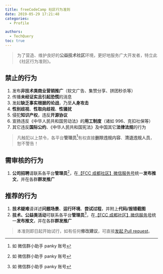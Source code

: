 ```yaml
---
title: freeCodeCamp 社区行为准则
date: 2019-05-29 17:21:48
categories:
  - Profile

authors:
  - TechQuery
toc: true
---
```


> 为了营造、维护良好的**公益技术社区**环境，更好地服务广大开发者，特立此《社区行为准则》。

## 禁止的行为

1. 发布**非技术类商业营销推广**（软文广告、集赞分享、拼团秒杀等）
2. 传播**未经证实且引起恐慌**的消息
3. 发起**缺乏事实根据的论战**，乃至**人身攻击**
4. **性别歧视**、**性取向歧视**、**性骚扰**
5. 侵犯**知识产权**，违反**开源协议**
6. 宣扬违反《中华人民共和国劳动法》的**用工制度**（诸如 996、克扣社保等）
7. 其它违反**国际公约**、《中华人民共和国宪法》及中国其它**法律法规**的行为

> 凡触犯以上禁令，各平台**管理员**[^1]有权直接**删除违规内容**、**清退违规人员**，恕不警告！

## 需审核的行为

1. **公司招聘**请联系各平台**管理员**[^1]，在[【FCC 成都社区】微信服务号][3]统一**发布推文**，并在各群**群发推广**

<!-- more -->

## 推荐的行为

1. **技术疑难**请详述**问题场景**、**运行环境**、**尝试过程**，并附上**代码/报错截图**
2. **技术、公益类活动**可联系各平台**管理员**[^1]，在[【FCC 成都社区】微信服务号][3]统一**发布推文**，并在各群**群发推广**

> 本准则即日起开始试行，如有任何**修改建议**，可直接[发起 Pull request][2]。

[^1]: 如 微信群小助手 panky 账号

[2]: https://github.com/FreeCodeCamp-Chengdu/Wiki/edit/master/_posts/Profile/Code-of-Conduct.md
[3]: /contact/#%E5%BE%AE%E4%BF%A1%E6%9C%8D%E5%8A%A1%E5%8F%B7
